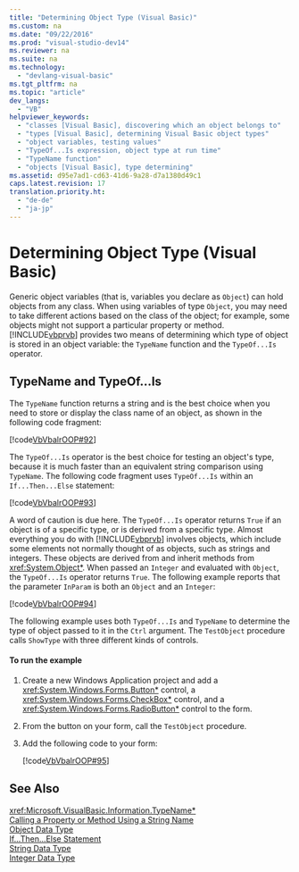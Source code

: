 ```yaml
---
title: "Determining Object Type (Visual Basic)"
ms.custom: na
ms.date: "09/22/2016"
ms.prod: "visual-studio-dev14"
ms.reviewer: na
ms.suite: na
ms.technology: 
  - "devlang-visual-basic"
ms.tgt_pltfrm: na
ms.topic: "article"
dev_langs: 
  - "VB"
helpviewer_keywords: 
  - "classes [Visual Basic], discovering which an object belongs to"
  - "types [Visual Basic], determining Visual Basic object types"
  - "object variables, testing values"
  - "TypeOf...Is expression, object type at run time"
  - "TypeName function"
  - "objects [Visual Basic], type determining"
ms.assetid: d95e7ad1-cd63-41d6-9a28-d7a1380d49c1
caps.latest.revision: 17
translation.priority.ht: 
  - "de-de"
  - "ja-jp"
---
```

# Determining Object Type (Visual Basic)
Generic object variables (that is, variables you declare as `Object`) can hold objects from any class. When using variables of type `Object`, you may need to take different actions based on the class of the object; for example, some objects might not support a particular property or method. [!INCLUDE[vbprvb](../vs140/includes/vbprvb_md.md)] provides two means of determining which type of object is stored in an object variable: the `TypeName` function and the `TypeOf...Is` operator.  
  
## TypeName and TypeOf…Is  
 The `TypeName` function returns a string and is the best choice when you need to store or display the class name of an object, as shown in the following code fragment:  
  
 [!code[VbVbalrOOP#92](../vs140/codesnippet/VisualBasic/determining-object-type--visual-basic-_1.vb)]  
  
 The `TypeOf...Is` operator is the best choice for testing an object's type, because it is much faster than an equivalent string comparison using `TypeName`. The following code fragment uses `TypeOf...Is` within an `If...Then...Else` statement:  
  
 [!code[VbVbalrOOP#93](../vs140/codesnippet/VisualBasic/determining-object-type--visual-basic-_2.vb)]  
  
 A word of caution is due here. The `TypeOf...Is` operator returns `True` if an object is of a specific type, or is derived from a specific type. Almost everything you do with [!INCLUDE[vbprvb](../vs140/includes/vbprvb_md.md)] involves objects, which include some elements not normally thought of as objects, such as strings and integers. These objects are derived from and inherit methods from <xref:System.Object*>. When passed an `Integer` and evaluated with `Object`, the `TypeOf...Is` operator returns `True`. The following example reports that the parameter `InParam` is both an `Object` and an `Integer`:  
  
 [!code[VbVbalrOOP#94](../vs140/codesnippet/VisualBasic/determining-object-type--visual-basic-_3.vb)]  
  
 The following example uses both `TypeOf...Is` and `TypeName` to determine the type of object passed to it in the `Ctrl` argument. The `TestObject` procedure calls `ShowType` with three different kinds of controls.  
  
#### To run the example  
  
1.  Create a new Windows Application project and add a <xref:System.Windows.Forms.Button*> control, a <xref:System.Windows.Forms.CheckBox*> control, and a <xref:System.Windows.Forms.RadioButton*> control to the form.  
  
2.  From the button on your form, call the `TestObject` procedure.  
  
3.  Add the following code to your form:  
  
     [!code[VbVbalrOOP#95](../vs140/codesnippet/VisualBasic/determining-object-type--visual-basic-_4.vb)]  
  
## See Also  
 <xref:Microsoft.VisualBasic.Information.TypeName*>   
 [Calling a Property or Method Using a String Name](../vs140/calling-a-property-or-method-using-a-string-name--visual-basic-.md)   
 [Object Data Type](../vs140/object-data-type.md)   
 [If...Then...Else Statement](../vs140/if...then...else-statement--visual-basic-.md)   
 [String Data Type](../vs140/string-data-type--visual-basic-.md)   
 [Integer Data Type](../vs140/integer-data-type--visual-basic-.md)
